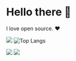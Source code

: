 # Hello there 👋

I love open source. ❤️

![](http://github-profile-summary-cards.vercel.app/api/cards/profile-details?username=murataslaneu&theme=2077)
![Top Langs](https://github-readme-stats.vercel.app/api/top-langs/?username=murataslaneu&theme=2077)


![](http://github-profile-summary-cards.vercel.app/api/cards/stats?username=murataslaneu&theme=2077)
![](http://github-profile-summary-cards.vercel.app/api/cards/productive-time?username=murataslaneu&theme=2077&utcOffset=8)
